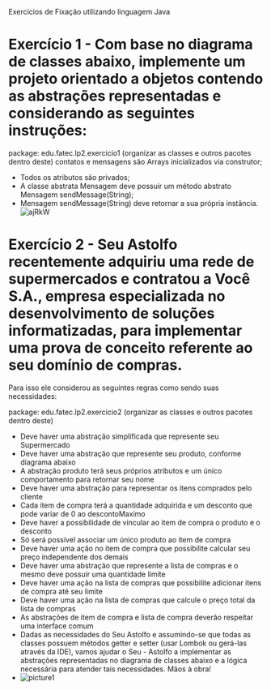 Exercícios de Fixação utilizando linguagem Java

# Exercício 1 - Com base no diagrama de classes abaixo, implemente um projeto orientado a objetos contendo as abstrações representadas e considerando as seguintes instruções:

package: edu.fatec.lp2.exercicio1 (organizar as classes e outros pacotes dentro deste) contatos e mensagens são Arrays inicializados via construtor;    
- Todos os atributos são privados;    
- A classe abstrata Mensagem deve possuir um método abstrato Mensagem sendMessage(String);  
- Mensagem sendMessage(String) deve retornar a sua própria instância.  
![ajRkW](https://user-images.githubusercontent.com/83841092/232342254-d35d0dca-56e8-4ba9-8ed8-f1f2e559db88.png)


# Exercício 2 - Seu Astolfo recentemente adquiriu uma rede de supermercados e contratou a Você S.A., empresa especializada no desenvolvimento de soluções informatizadas, para implementar uma prova de conceito referente ao seu domínio de compras.

Para isso ele considerou as seguintes regras como sendo suas necessidades:

package: edu.fatec.lp2.exercicio2 (organizar as classes e outros pacotes dentro deste)  
- Deve haver uma abstração simplificada que represente seu Supermercado
- Deve haver uma abstração que represente seu produto, conforme diagrama abaixo
- A abstração produto terá seus próprios atributos e um único comportamento para retornar seu nome
- Deve haver uma abstração para representar os itens comprados pelo cliente
- Cada item de compra terá a quantidade adquirida e um desconto que pode variar de 0 ao descontoMaximo
- Deve haver a possibilidade de vincular ao item de compra o produto e o desconto
- Só será possível associar um único produto ao item de compra
- Deve haver uma ação no item de compra que possibilite calcular seu preço independente dos demais
- Deve haver uma abstração que represente a lista de compras e o mesmo deve possuir uma quantidade limite
- Deve haver uma ação na lista de compras que possibilite adicionar itens de compra até seu limite
- Deve haver uma ação na lista de compras que calcule o preço total da lista de compras
- As abstrações de item de compra e lista de compra deverão respeitar uma interface comum
- Dadas as necessidades do Seu Astolfo e assumindo-se que todas as classes possuem métodos getter e setter (usar Lombok ou gerá-las através da IDE), vamos ajudar o Seu - Astolfo a implementar as abstrações representadas no diagrama de classes abaixo e a lógica necessária para atender tais necessidades. Mãos à obra!
- ![picture1](https://user-images.githubusercontent.com/83841092/232342266-51a6f429-0333-43f5-a813-683e7fb18604.png)



